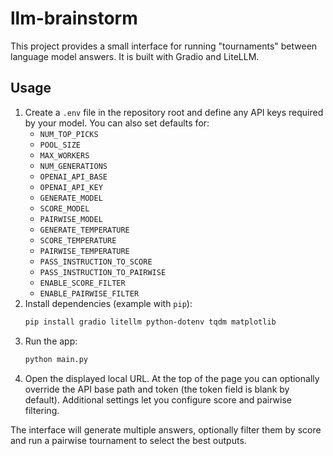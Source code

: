 # llm-brainstorm

This project provides a small interface for running "tournaments" between language model answers. It is built with Gradio and LiteLLM.

## Usage

1. Create a `.env` file in the repository root and define any API keys required by your model. You can also set defaults for:
   - `NUM_TOP_PICKS`
   - `POOL_SIZE`
   - `MAX_WORKERS`
   - `NUM_GENERATIONS`
   - `OPENAI_API_BASE`
   - `OPENAI_API_KEY`
   - `GENERATE_MODEL`
   - `SCORE_MODEL`
   - `PAIRWISE_MODEL`
   - `GENERATE_TEMPERATURE`
   - `SCORE_TEMPERATURE`
   - `PAIRWISE_TEMPERATURE`
   - `PASS_INSTRUCTION_TO_SCORE`
   - `PASS_INSTRUCTION_TO_PAIRWISE`
   - `ENABLE_SCORE_FILTER`
   - `ENABLE_PAIRWISE_FILTER`
2. Install dependencies (example with `pip`):
   ```bash
   pip install gradio litellm python-dotenv tqdm matplotlib
   ```
3. Run the app:
   ```bash
   python main.py
   ```
4. Open the displayed local URL. At the top of the page you can optionally override the API base path and token (the token field is blank by default). Additional settings let you configure score and pairwise filtering.

The interface will generate multiple answers, optionally filter them by score and run a pairwise tournament to select the best outputs.

